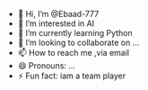 - 👋 Hi, I’m @Ebaad-777
- 👀 I’m interested in AI
- 🌱 I’m currently learning Python
- 💞️ I’m looking to collaborate on ...
- 📫 How to reach me ,via email
- 😄 Pronouns: ...
- ⚡ Fun fact: iam a team player

<!---
Ebaad-777/Ebaad-777 is a ✨ special ✨ repository because its `README.md` (this file) appears on your GitHub profile.
You can click the Preview link to take a look at your changes.
--->
